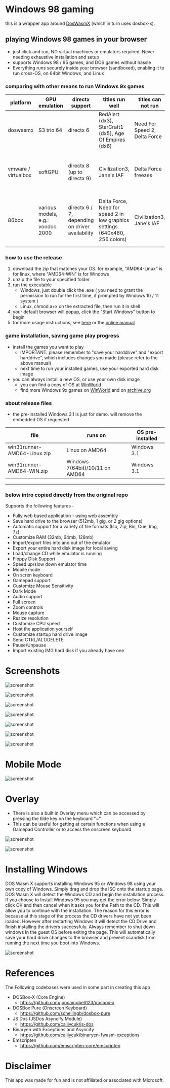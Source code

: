 # Windows 98 gaming

this is a wrapper app around [DosWasmX](https://github.com/nbarkhina/DosWasmX) (which in turn uses dosbox-x).

## playing Windows 98 games in your browser
- just click and run, NO virtual machines or emulators required. Never needing exhaustive installation and setup
- supports Windows 98 / 95 games, and DOS games without hassle
- Everything runs securely inside your browser (sandboxed), enabling it to run cross-OS, on 64bit Windows, and Linux

### comparing with other means to run Windows 9x games

| platform | GPU emulation | directx support | titles run well | titles can not run | note |
| --- | --- | --- | --- | --- | --- |
| doswasmx | S3 trio 64 | directx 6 | RedAlert (dx3), StarCraft1 (dx5), Age Of Empires (dx6) | Need For Speed 2, Delta Force | good for non-FPS gaming. no setup needed |
| |
| vmware / virtualbox | softGPU |directx 8 (up to directx 9) | Civilization3, Jane's IAF | Delta Force freezes | must install vmware, and a little complicated to setup softGPU |
| |
| 86box | various models, e.g.: voodoo 2000 | directx 6 / 7, depending on driver availability | Delta Force, Need for speed 2 in low graphics settings (640x480, 256 colors) | Civilization3, Jane's IAF | need drivers for chipsets, graphics, etc., which is sometimes hard to find |

### how to use the release
1. download the zip that matches your OS. for example, "AMD64-Linux" is for linux, where "AMD64-WIN" is for Windows
2. unzip the file to your specified folder
3. run the executable
   - Windows, just double click the .exe ( you need to grant the permission to run for the first time, if prompted by Windows 10 / 11 system )
   - Linux, chmod a+x on the extracted file, then run it in shell
4. your default browser will popup, click the "Start Windows" button to begin
5. for more usage instructions, see [here](https://github.com/nbarkhina/DosWasmX) or the [online manual](https://nbarkhina.github.io/DosWasmX/) 

### game installation, saving game play progress
- install the games you want to play
    - IMPORTANT: please remember to "save your harddrive" and "export harddrive", which includes changes you made (please refer to the above manual)
    - next time to run your installed games, use your exported hard disk image
- you can always install a new OS, or use your own disk image
    - you can find a copy of OS at [WinWorld](https://winworldpc.com/product/windows-98/98-second-edition)
    - find more Windows 9x games on [WinWorld](https://winworldpc.com/library/games) and on [archive.org](https://archive.org/details/software)

### about release files
- the pre-installed Windows 3.1 is just for demo. will remove the embedded OS if requested

| file | runs on | OS pre-installed |
| --- | --- | --- |
| win31runner-AMD64-Linux.zip | Linux on AMD64 | Windows 3.1 |
| win31runner-AMD64-WIN.zip | Windows 7(64bit)/10/11 on AMD64 | Windows 3.1 |

---

### below intro copied directly from the original repo

Supports the following features -
- Fully web based application - using web assembly
- Save hard drive to the browser (512mb, 1 gig, or 2 gig options)
- Automatic support for a variety of file formats (Iso, Zip, Bin, Cue, Img, 7z)
- Customize RAM (32mb, 64mb, 128mb)
- Import/export files into and out of the emulator
- Export your entire hard disk image for local saving
- Load/change CD while emulator is running
- Floppy Disk Support
- Speed up/slow down emulator time
- Mobile mode
- On scren keyboard
- Gamepad support
- Customize Mouse Sensitivity
- Dark Mode
- Audio support
- Full screen
- Zoom controls
- Mouse capture
- Resize resolution
- Customize CPU speed
- Host the application yourself
- Customize startup hard drive image
- Send CTRL/ALT/DELETE
- Pause/Unpause
- Import existing IMG hard disk if you already have one

# Screenshots

![screenshot](screenshots/screenshot2.png)


![screenshot](screenshots/screenshot3.png)


![screenshot](screenshots/screenshot4.png)


![screenshot](screenshots/screenshot5.png)


![screenshot](screenshots/screenshot6.png)


![screenshot](screenshots/screenshot7.png)


![screenshot](screenshots/screenshot8.png)

# Mobile Mode

![screenshot](screenshots/mobile.PNG)

# Overlay

- There is also a built in Overlay menu which can be accessed by pressing the tilde key on the keyboard "~"
- This can be useful for getting at certain functions when using a Gamepad Controller or to access the onscreen keyboard

![screenshot](screenshots/overlay.PNG)

![screenshot](screenshots/onscreenkeyboard.PNG)

# Installing Windows
DOS Wasm X supports installing Windows 95 or Windows 98 using your own copy of Windows. Simply drag and drop the ISO onto the startup page. DOS Wasm X will detect the Windows CD and begin the installation process. If you choose to Install Windows 95 you may get the error below. Simply click OK and then cancel when it asks you for the Path to the CD. This will allow you to continue with the installation. The reason for this error is because at this stage of the process the CD drivers have not yet been loaded. However after restarting Windows it will detect the CD Drive and finish installing the drivers successfuly. Always remember to shut down windows in the guest OS before exiting the page. This will automatically save your hard drive changes to the browser and prevent scandisk from running the next time you boot into Windows.

![screenshot](screenshots/win95error.PNG)

# References
The Following codebases were used in some part in creating this app

- DOSBox-X (Core Engine)
  - https://github.com/joncampbell123/dosbox-x 
- DOSBox Pure (Onscreen Keyboard)
  - https://github.com/schellingb/dosbox-pure
- JS Dos (JSDos Asyncify Module)
  - https://github.com/caiiiycuk/js-dos 
- Binaryen with Exceptions and Asyncify 
  - https://github.com/caiiiycuk/binaryen-fwasm-exceptions
- Emscripten 
  - https://github.com/emscripten-core/emscripten

# Disclaimer
This app was made for fun and is not affiliated or associated with Microsoft.
